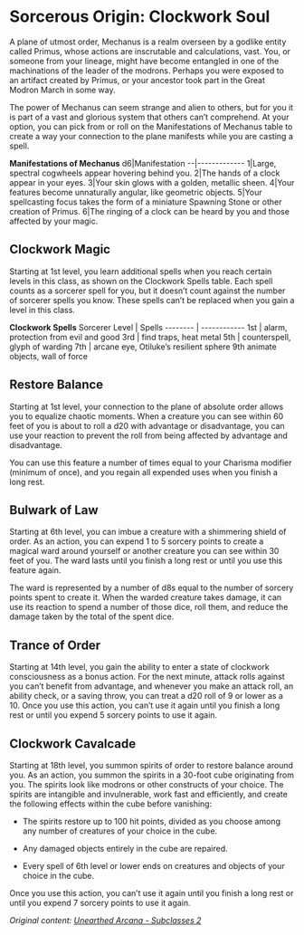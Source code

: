# Sorcerous Origin: Clockwork Soul
A plane of utmost order, Mechanus is a realm overseen by a godlike entity called Primus, whose actions are inscrutable and calculations, vast. You, or someone from your lineage, might have become entangled in one of the machinations of the leader of the modrons. Perhaps you were exposed to an artifact created by Primus, or your ancestor took part in the Great Modron March in some way.

The power of Mechanus can seem strange and alien to others, but for you it is part of a vast and glorious system that others can’t comprehend. At your option, you can pick from or roll on the Manifestations of Mechanus table to create a way your connection to the plane manifests while you are casting a spell.

**Manifestations of Mechanus**
d6|Manifestation
--|-------------
1|Large, spectral cogwheels appear hovering behind you.
2|The hands of a clock appear in your eyes.
3|Your skin glows with a golden, metallic sheen.
4|Your features become unnaturally angular, like geometric objects.
5|Your spellcasting focus takes the form of a miniature Spawning Stone or other creation of Primus.
6|The ringing of a clock can be heard by you and those affected by your magic.

## Clockwork Magic
Starting at 1st level, you learn additional spells when you reach certain levels in this class, as shown on the Clockwork Spells table. Each spell counts as a sorcerer spell for you, but it doesn’t count against the number of sorcerer spells you know. These spells can’t be replaced when you gain a level in this class.

**Clockwork Spells**
Sorcerer Level | Spells
-------- | ------------
1st | alarm, protection from evil and good
3rd | find traps, heat metal
5th | counterspell, glyph of warding
7th | arcane eye, Otiluke’s resilient sphere
9th  animate objects, wall of force

## Restore Balance
Starting at 1st level, your connection to the plane of absolute order allows you to equalize chaotic moments. When a creature you can see within 60 feet of you is about to roll a d20 with advantage or disadvantage, you can use your reaction to prevent the roll from being affected by advantage and disadvantage.

You can use this feature a number of times equal to your Charisma modifier (minimum of once), and you regain all expended uses when you finish a long rest.

## Bulwark of Law
Starting at 6th level, you can imbue a creature with a shimmering shield of order. As an action, you can expend 1 to 5 sorcery points to create a magical ward around yourself or another creature you can see within 30 feet of you. The ward lasts until you finish a long rest or until you use this feature again.

The ward is represented by a number of d8s equal to the number of sorcery points spent to create it. When the warded creature takes damage, it can use its reaction to spend a number of those dice, roll them, and reduce the damage taken by the total of the spent dice.

## Trance of Order
Starting at 14th level, you gain the ability to enter a state of clockwork consciousness as a bonus action. For the next minute, attack rolls against you can’t benefit from advantage, and whenever you make an attack roll, an ability check, or a saving throw, you can treat a d20 roll of 9 or lower as a 10.
Once you use this action, you can’t use it again until you finish a long rest or until you expend 5 sorcery points to use it again.

## Clockwork Cavalcade
Starting at 18th level, you summon spirits of order to restore balance around you. As an action, you summon the spirits in a 30-foot cube originating from you. The spirits look like modrons or other constructs of your choice. The spirits are intangible and invulnerable, work fast and efficiently, and create the following effects within the cube before vanishing:

* The spirits restore up to 100 hit points, divided as you choose among any number of creatures of your choice in the cube.

* Any damaged objects entirely in the cube are repaired.

* Every spell of 6th level or lower ends on creatures and objects of your choice in the cube.

Once you use this action, you can’t use it again until you finish a long rest or until you expend 7 sorcery points to use it again.

*Original content: [Unearthed Arcana - Subclasses 2](https://dnd.wizards.com/articles/unearthed-arcana/subclasses_part2)*